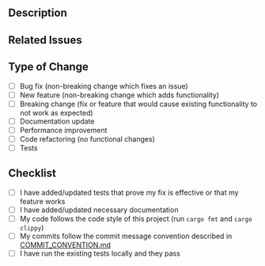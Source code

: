 ## Description

<!-- Please describe the changes included in this PR -->

## Related Issues

<!-- Please link to any related issues here using the syntax: "Fixes #123" -->

## Type of Change

<!-- Please check all applicable options -->

- [ ] Bug fix (non-breaking change which fixes an issue)
- [ ] New feature (non-breaking change which adds functionality)
- [ ] Breaking change (fix or feature that would cause existing functionality to not work as expected)
- [ ] Documentation update
- [ ] Performance improvement
- [ ] Code refactoring (no functional changes)
- [ ] Tests

## Checklist

<!-- Please check all applicable options -->

- [ ] I have added/updated tests that prove my fix is effective or that my feature works
- [ ] I have added/updated necessary documentation
- [ ] My code follows the code style of this project (run `cargo fmt` and `cargo clippy`)
- [ ] My commits follow the commit message convention described in [COMMIT_CONVENTION.md](./COMMIT_CONVENTION.md)
- [ ] I have run the existing tests locally and they pass 